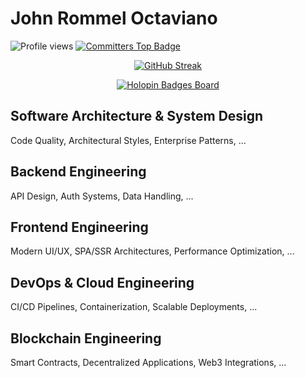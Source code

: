 # John Rommel Octaviano

<p align="left">
  <img src="https://komarev.com/ghpvc/?username=ctvnjhnrmmlp" alt="Profile views" />
  <a href="https://user-badge.committers.top/philippines/ctvnjhnrmmlp">
    <img src="https://user-badge.committers.top/philippines/ctvnjhnrmmlp.svg" alt="Committers Top Badge" />
  </a>
</p>

<p align="center">
  <a href="https://git.io/streak-stats">
    <img src="https://streak-stats.demolab.com?user=ctvnjhnrmmlp&theme=highcontrast&hide_border=true&border_radius=25&date_format=M%20j%5B%2C%20Y%5D&card_width=1100&card_height=250" alt="GitHub Streak" />
  </a>
</p>

<p align="center">
  <a href="https://holopin.io/@ctvnjhnrmmlp">
    <img src="https://holopin.io/api/user/board?user=ctvnjhnrmmlp" alt="Holopin Badges Board" />
  </a>
</p>

## Software Architecture & System Design

Code Quality, Architectural Styles, Enterprise Patterns, ...

## Backend Engineering

API Design, Auth Systems, Data Handling, ...

## Frontend Engineering

Modern UI/UX, SPA/SSR Architectures, Performance Optimization, ...

## DevOps & Cloud Engineering

CI/CD Pipelines, Containerization, Scalable Deployments, ...

## Blockchain Engineering

Smart Contracts, Decentralized Applications, Web3 Integrations, ...
